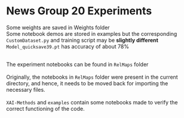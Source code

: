 # News Group 20 Experiments
Some weights are saved in Weights folder <br>
Some notebook demos are stored in examples but the corresponding `CustomDataset.py` and training script may be **slightly different** <br>
`Model_quicksave39.pt` has accuracy of about 78% <br> <br>

The experiment notebooks can be found in `RelMaps` folder <br> <br>
Originally, the notebooks in `RelMaps` folder were present in the current directory, and hence, it needs to be moved back for importing the necessary files.<br><br>
`XAI-Methods` and `examples` contain some notebooks made to verify the correct functioning of the code.
